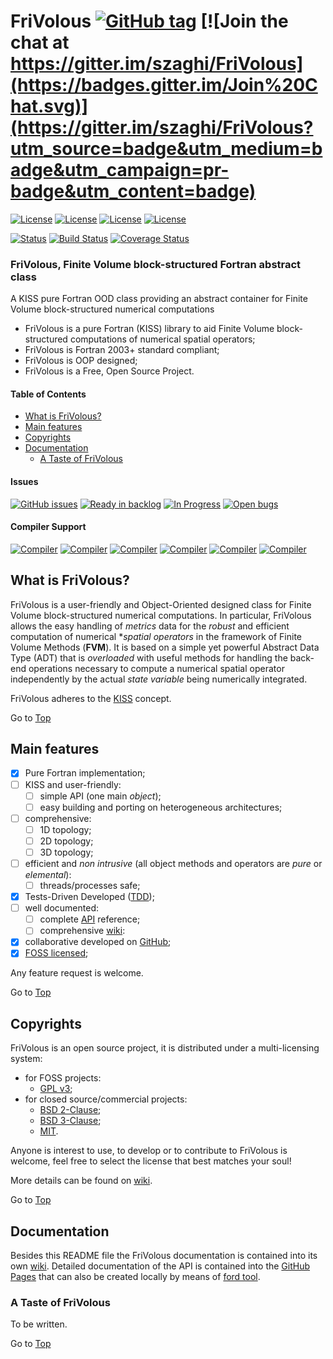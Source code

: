 <a name="top"></a>

# FriVolous [![GitHub tag](https://img.shields.io/github/tag/szaghi/FriVolous.svg)]() [![Join the chat at https://gitter.im/szaghi/FriVolous](https://badges.gitter.im/Join%20Chat.svg)](https://gitter.im/szaghi/FriVolous?utm_source=badge&utm_medium=badge&utm_campaign=pr-badge&utm_content=badge)

[![License](https://img.shields.io/badge/license-GNU%20GeneraL%20Public%20License%20v3,%20GPLv3-blue.svg)]()
[![License](https://img.shields.io/badge/license-BSD2-red.svg)]()
[![License](https://img.shields.io/badge/license-BSD3-red.svg)]()
[![License](https://img.shields.io/badge/license-MIT-red.svg)]()

[![Status](https://img.shields.io/badge/status-stable-brightgreen.svg)]()
[![Build Status](https://travis-ci.org/szaghi/FriVolous.svg?branch=master)](https://travis-ci.org/szaghi/FriVolous)
[![Coverage Status](https://img.shields.io/codecov/c/github/szaghi/FriVolous.svg)](http://codecov.io/github/szaghi/FriVolous?branch=master)

### FriVolous, Finite Volume block-structured Fortran abstract class

A KISS pure Fortran OOD class providing an abstract container for Finite Volume block-structured numerical computations

- FriVolous is a pure Fortran (KISS) library to aid Finite Volume block-structured computations of numerical spatial operators;
- FriVolous is Fortran 2003+ standard compliant;
- FriVolous is OOP designed;
- FriVolous is a Free, Open Source Project.

#### Table of Contents

- [What is FriVolous?](#what-is-FriVolous)
- [Main features](#main-features)
- [Copyrights](#copyrights)
- [Documentation](#documentation)
  - [A Taste of FriVolous](#a-taste-of-FriVolous)

#### Issues

[![GitHub issues](https://img.shields.io/github/issues/szaghi/FriVolous.svg)]()
[![Ready in backlog](https://badge.waffle.io/szaghi/FriVolous.png?label=ready&title=Ready)](https://waffle.io/szaghi/FriVolous)
[![In Progress](https://badge.waffle.io/szaghi/FriVolous.png?label=in%20progress&title=In%20Progress)](https://waffle.io/szaghi/FriVolous)
[![Open bugs](https://badge.waffle.io/szaghi/FriVolous.png?label=bug&title=Open%20Bugs)](https://waffle.io/szaghi/FriVolous)

#### Compiler Support

[![Compiler](https://img.shields.io/badge/GNU-v4.9.2+-brightgreen.svg)]()
[![Compiler](https://img.shields.io/badge/Intel-v12.x+-brightgreen.svg)]()
[![Compiler](https://img.shields.io/badge/IBM%20XL-not%20tested-yellow.svg)]()
[![Compiler](https://img.shields.io/badge/g95-not%20tested-yellow.svg)]()
[![Compiler](https://img.shields.io/badge/NAG-not%20tested-yellow.svg)]()
[![Compiler](https://img.shields.io/badge/PGI-not%20tested-yellow.svg)]()

## What is FriVolous?

FriVolous is a user-friendly and Object-Oriented designed class for Finite Volume block-structured numerical computations. In particular, FriVolous allows the easy handling of *metrics* data for the *robust* and efficient computation of numerical **spatial operators* in the framework of Finite Volume Methods (**FVM**). It is based on a simple yet powerful Abstract Data Type (ADT) that is *overloaded* with useful methods for handling the back-end operations necessary to compute a numerical spatial operator independently by the actual *state variable* being numerically integrated.

FriVolous adheres to the [KISS](https://en.wikipedia.org/wiki/KISS_principle) concept.

Go to [Top](#top)

## Main features

+ [x] Pure Fortran implementation;
+ [ ] KISS and user-friendly:
    + [ ] simple API (one main *object*);
    + [ ] easy building and porting on heterogeneous architectures;
+ [ ] comprehensive:
    + [ ] 1D topology;
    + [ ] 2D topology;
    + [ ] 3D topology;
+ [ ] efficient and *non intrusive* (all object methods and operators are *pure* or *elemental*):
    + [ ] threads/processes safe;
+ [x] Tests-Driven Developed ([TDD](https://en.wikipedia.org/wiki/Test-driven_development));
+ [ ] well documented:
    + [ ] complete [API](http://szaghi.github.io/FriVolous/index.html) reference;
    + [ ] comprehensive [wiki](https://github.com/szaghi/FriVolous/wiki):
+ [x] collaborative developed on [GitHub](https://github.com/szaghi/FriVolous);
+ [x] [FOSS licensed](https://github.com/szaghi/FriVolous/wiki/Copyrights);

Any feature request is welcome.

Go to [Top](#top)

## Copyrights

FriVolous is an open source project, it is distributed under a multi-licensing system:

+ for FOSS projects:
  - [GPL v3](http://www.gnu.org/licenses/gpl-3.0.html);
+ for closed source/commercial projects:
  - [BSD 2-Clause](http://opensource.org/licenses/BSD-2-Clause);
  - [BSD 3-Clause](http://opensource.org/licenses/BSD-3-Clause);
  - [MIT](http://opensource.org/licenses/MIT).

Anyone is interest to use, to develop or to contribute to FriVolous is welcome, feel free to select the license that best matches your soul!

More details can be found on [wiki](https://github.com/szaghi/FriVolous/wiki/Copyrights).

Go to [Top](#top)

## Documentation

Besides this README file the FriVolous documentation is contained into its own [wiki](https://github.com/szaghi/FriVolous/wiki). Detailed documentation of the API is contained into the [GitHub Pages](http://szaghi.github.io/FriVolous/index.html) that can also be created locally by means of [ford tool](https://github.com/cmacmackin/ford).

### A Taste of FriVolous

To be written.

Go to [Top](#top)
